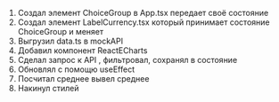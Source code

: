 
1. Создал элемент ChoiceGroup в App.tsx передает своё состояние 
2. Создал элемент LabelCurrency.tsx который принимает состояние ChoiceGroup и меняет 
3. Выгрузил data.ts в mockAPI
4. Добавил компонент ReactECharts
5. Сделал запрос к API , фильтровал, сохранял в состояние
6. Обновлял с помощю useEffect
7. Посчитал среднее вывел среднее
8. Накинул стилей
